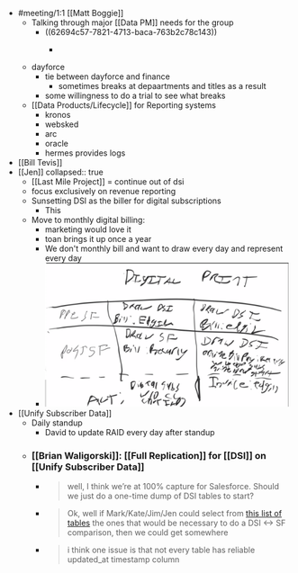 - #meeting/1:1 [[Matt Boggie]]
	- Talking through major [[Data PM]] needs for the group
		- ((62694c57-7821-4713-baca-763b2c78c143))
			- >
			  >
	- dayforce
		- tie between dayforce and finance
			- sometimes breaks at depaartments and titles as a result
		- some willingness to do a trial to see what breaks
	- [[Data Products/Lifecycle]] for Reporting systems
		- kronos
		- websked
		- arc
		- oracle
		- hermes provides logs
- [[Bill Tevis]]
- [[Jen]]
  collapsed:: true
	- [[Last Mile Project]] = continue out of dsi
	- focus exclusively on revenue reporting
	- Sunsetting DSI as the biller for digital subscriptions
		- This
	- Move to monthly digital billing:
		- marketing would love it
		- toan brings it up once a year
		- We don't monthly bill and want to draw every day and represent every day
		- ![image.png](../assets/image_1651174262065_0.png)
- [[Unify Subscriber Data]]
	- Daily standup
		- David to update RAID every day after standup
	- ### [[Brian Waligorski]]: [[Full Replication]] for [[DSI]] on [[Unify Subscriber Data]]
		- >well, I think we’re at 100% capture for Salesforce. Should we just do a one-time dump of DSI tables to start?
		- > Ok, well if Mark/Kate/Jim/Jen could select from [this list of tables](https://inquirer.atlassian.net/wiki/spaces/DATAINSIGHTS/pages/1881538592/Overview+of+DSI+-+BigQuery+Informatica+Jobs) the ones that would be necessary to do a DSI <-> SF comparison, then we could get somewhere
		- > i think one issue is that not every table has reliable updated_at timestamp column